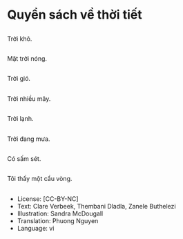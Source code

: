 # Quyển sách về thời tiết

##
Trời khô.

##
Mặt trời nóng.

##
Trời gió.

##
Trời nhiều mây.

##
Trời lạnh.

##
Trời đang mưa.

##
Có sấm sét.

##
Tôi thấy một cầu vòng.

##
* License: [CC-BY-NC]
* Text: Clare Verbeek, Thembani Dladla, Zanele Buthelezi
* Illustration: Sandra McDougall
* Translation: Phuong Nguyen
* Language: vi
